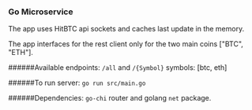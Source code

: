 ### Go Microservice

The app uses HitBTC api sockets and caches last update in the memory.

The app interfaces for the rest client only for the two main coins ["BTC", "ETH"].

######Available endpoints:
`/all` and `/{Symbol}`
symbols: [btc, eth]

######To run server:
`go run src/main.go`

######Dependencies:
`go-chi` router and golang `net` package.
